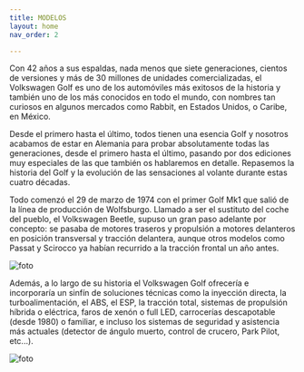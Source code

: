 ```yaml
---
title: MODELOS
layout: home 
nav_order: 2

---
```



Con 42 años a sus espaldas, nada menos que siete generaciones, cientos de versiones y más de 30 millones de unidades comercializadas, el Volkswagen Golf es uno de los automóviles más exitosos de la historia y también uno de los más conocidos en todo el mundo, con nombres tan curiosos en algunos mercados como Rabbit, en Estados Unidos, o Caribe, en México.

Desde el primero hasta el último, todos tienen una esencia Golf y nosotros acabamos de estar en Alemania para probar absolutamente todas las generaciones, desde el primero hasta el último, pasando por dos ediciones muy especiales de las que también os hablaremos en detalle. Repasemos la historia del Golf y la evolución de las sensaciones al volante durante estas cuatro décadas.

Todo comenzó el 29 de marzo de 1974 con el primer Golf Mk1 que salió de la línea de producción de Wolfsburgo. Llamado a ser el sustituto del coche del pueblo, el Volkswagen Beetle, supuso un gran paso adelante por concepto: se pasaba de motores traseros y propulsión a motores delanteros en posición transversal y tracción delantera, aunque otros modelos como Passat y Scirocco ya habían recurrido a la tracción frontal un año antes.


![foto](https://img.remediosdigitales.com/28e830/vw-golf-7gen-motorpasion-8/1366_2000.jpg)



Además, a lo largo de su historia el Volkswagen Golf ofrecería e incorporaría un sinfín de soluciones técnicas como la inyección directa, la turboalimentación, el ABS, el ESP, la tracción total, sistemas de propulsión híbrida o eléctrica, faros de xenón o full LED, carrocerías descapotable (desde 1980) o familiar, e incluso los sistemas de seguridad y asistencia más actuales (detector de ángulo muerto, control de crucero, Park Pilot, etc...).

![foto](https://img.remediosdigitales.com/0d29c0/vw-golf-7gen-motorpasion-4/1366_2000.jpg)
